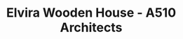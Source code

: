 ---
title: 'Elvira Wooden House - A510 Architects'
description: 'Elvira Wooden House - A510 Architects'

layout: project
permalink: /projects/:path
image: /images/projects/elvira-wooden-house/elvira-wooden-house-01_1600w.jpg


weight: 42

name: Elvira Wooden House

type: Residential
area: 240 m2
location: Tver
year: 2019
---